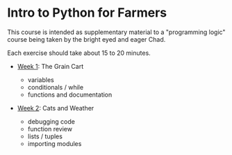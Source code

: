 # Intro to Python for Farmers

This course is intended as supplementary material to a "programming logic" course being taken by the bright eyed and eager Chad.

Each exercise should take about 15 to 20 minutes.

- [Week 1](1_grain_cart/README.md): The Grain Cart
  - variables
  - conditionals / while
  - functions and documentation

- [Week 2](2_cat_weather/README.md): Cats and Weather
  - debugging code
  - function review
  - lists / tuples
  - importing modules